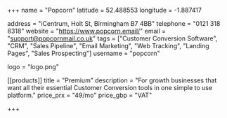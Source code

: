 +++ 
name = "Popcorn" 
latitude = 52.488553
longitude = -1.887417

address = "iCentrum, Holt St, Birmingham B7 4BB" 
telephone = "0121 318 8318" 
website = "https://www.popcorn.email/" 
email = "support@popcornmail.co.uk" 
tags = ["Customer Conversion Software", "CRM", "Sales Pipeline", "Email Marketing", "Web Tracking", "Landing Pages", "Sales Prospecting"] 
username = "popcorn"

logo = "logo.png" 

[[products]]
  title = "Premium"
  description = "For growth businesses that want all their essential Customer Conversion tools in one simple to use platform."
  price_prx = "49/mo"
  price_gbp = "VAT"
  
  
+++


